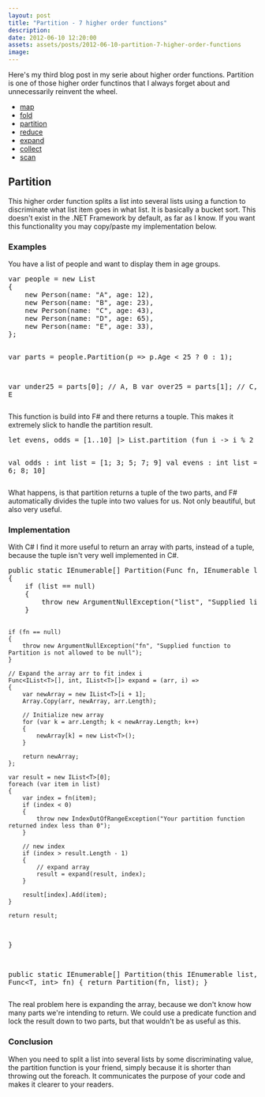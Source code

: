 ```yaml
---
layout: post
title: "Partition - 7 higher order functions"
description:
date: 2012-06-10 12:20:00
assets: assets/posts/2012-06-10-partition-7-higher-order-functions
image: 
---
```


<p>Here's my third blog post in my serie about higher order functions. Partition is one of those higher order functinos that I always forget about and unnecessarily reinvent the wheel.</p>
<ul>
<li><a href="http://litemedia.info/map-7-higher-order-functions#map">map</a></li>
<li><a href="http://litemedia.info/fold-7-higher-order-functions#fold">fold</a></li>
<li><a href="http://litemedia.info/partition-7-higher-order-functions#partition">partition</a></li>
<li><a href="http://litemedia.info/reduce-7-higher-order-functions#reduce">reduce</a></li>
<li><a href="http://litemedia.info/expand-7-higher-order-functions#expand">expand</a></li>
<li><a href="http://litemedia.info/collect-7-higher-order-functions#collect">collect</a></li>
<li><a href="http://litemedia.info/scan-7-higher-order-functions#scan">scan</a></li>
</ul>
<h2 id="partition">Partition</h2>
<p>This higher order function splits a list into several lists using a function to discriminate what list item goes in what list. It is basically a bucket sort. This doesn't exist in the .NET Framework by default, as far as I know. If you want this functionality you may copy/paste my implementation below.</p>
<h3>Examples</h3>
<p>You have a list of people and want to display them in age groups.</p>
<pre class="brush:csharp">var people = new List<Person>
{
    new Person(name: "A", age: 12),
    new Person(name: "B", age: 23),
    new Person(name: "C", age: 43),
    new Person(name: "D", age: 65),
    new Person(name: "E", age: 33),
};

var parts = people.Partition(p => p.Age < 25 ? 0 : 1);

var under25 = parts[0]; // A, B
var over25 = parts[1]; // C, D, E</pre>
<p>This function is build into F# and there returns a touple. This makes it extremely slick to handle the partition result.</p>
<pre class="brush:fsharp">let evens, odds = [1..10] |> List.partition (fun i -> i % 2 = 0)

val odds : int list = [1; 3; 5; 7; 9]
val evens : int list = [2; 4; 6; 8; 10]</pre>
<p>What happens, is that partition returns a tuple of the two parts, and F# automatically divides the tuple into two values for us. Not only beautiful, but also very useful.</p>
<h3>Implementation</h3>
<p>With C# I find it more useful to return an array with parts, instead of a tuple, because the tuple isn't very well implemented in C#.</p>
<pre class="brush:csharp">public static IEnumerable<T>[] Partition<T>(Func<T, int> fn, IEnumerable<T> list)
{
    if (list == null)
    {
        throw new ArgumentNullException("list", "Supplied list to Partition is not allowed to be null");
    }

    if (fn == null)
    {
        throw new ArgumentNullException("fn", "Supplied function to Partition is not allowed to be null");
    }

    // Expand the array arr to fit index i
    Func<IList<T>[], int, IList<T>[]> expand = (arr, i) =>
    {
        var newArray = new IList<T>[i + 1];
        Array.Copy(arr, newArray, arr.Length);

        // Initialize new array
        for (var k = arr.Length; k < newArray.Length; k++)
        {
            newArray[k] = new List<T>();
        }

        return newArray;
    };

    var result = new IList<T>[0];
    foreach (var item in list)
    {
        var index = fn(item);
        if (index < 0)
        {
            throw new IndexOutOfRangeException("Your partition function returned index less than 0");
        }

        // new index
        if (index > result.Length - 1)
        {
            // expand array
            result = expand(result, index);
        }

        result[index].Add(item);
    }

    return result;
}

public static IEnumerable<T>[] Partition<T>(this IEnumerable<T> list, Func<T, int> fn)
{
    return Partition(fn, list);
}</pre>
<p>The real problem here is expanding the array, because we don't know how many parts we're intending to return. We could use a predicate function and lock the result down to two parts, but that wouldn't be as useful as this.</p>
<h3>Conclusion</h3>
<p>When you need to split a list into several lists by some discriminating value, the partition function is your friend, simply because it is shorter than throwing out the foreach. It communicates the purpose of your code and makes it clearer to your readers.</p>
